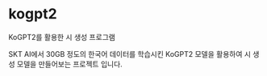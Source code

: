 # kogpt2
KoGPT2를 활용한 시 생성 프로그램

SKT AI에서 30GB 정도의 한국어 데이터를 학습시킨 KoGPT2 모델을 활용하여 시 생성 모델을 만들어보는 프로젝트 입니다.
